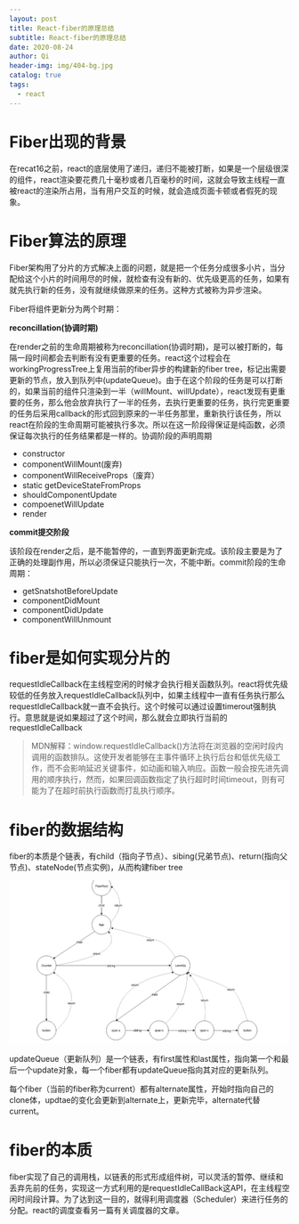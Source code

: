 ```yaml
---
layout: post
title: React-fiber的原理总结
subtitle: React-fiber的原理总结
date: 2020-08-24
author: Qi
header-img: img/404-bg.jpg
catalog: true
tags:
  - react
---
```


# Fiber出现的背景

在recat16之前，react的底层使用了递归，递归不能被打断，如果是一个层级很深的组件，react渲染要花费几十毫秒或者几百毫秒的时间，这就会导致主线程一直被react的渲染所占用，当有用户交互的时候，就会造成页面卡顿或者假死的现象。

# Fiber算法的原理

Fiber架构用了分片的方式解决上面的问题，就是把一个任务分成很多小片，当分配给这个小片的时间用尽的时候，就检查有没有新的、优先级更高的任务，如果有就先执行新的任务，没有就继续做原来的任务。这种方式被称为异步渲染。

Fiber将组件更新分为两个时期：

**reconcillation(协调时期)**

在render之前的生命周期被称为reconcillation(协调时期)，是可以被打断的，每隔一段时间都会去判断有没有更重要的任务。react这个过程会在workingProgressTree上复用当前的fiber异步的构建新的fiber tree，标记出需要更新的节点，放入到队列中(updateQueue)。由于在这个阶段的任务是可以打断的，如果当前的组件只渲染到一半（willMount、willUpdate），react发现有更重要的任务，那么他会放弃执行了一半的任务，去执行更重要的任务，执行完更重要的任务后采用callback的形式回到原来的一半任务那里，重新执行该任务，所以react在阶段的生命周期可能被执行多次。所以在这一阶段得保证是纯函数，必须保证每次执行的任务结果都是一样的。协调阶段的声明周期

- constructor
- componentWillMount(废弃)
- componentWillReceiveProps（废弃）
- static getDeviceStateFromProps
- shouldComponentUpdate
- compoenetWillUpdate
- render



**commit提交阶段**

该阶段在render之后，是不能暂停的，一直到界面更新完成。该阶段主要是为了正确的处理副作用，所以必须保证只能执行一次，不能中断。commit阶段的生命周期：
- getSnatshotBeforeUpdate
- componentDidMount
- componentDidUpdate
- componentWillUnmount



# fiber是如何实现分片的

requestIdleCallback在主线程空闲的时候才会执行相关函数队列。react将优先级较低的任务放入requestIdleCallback队列中，如果主线程中一直有任务执行那么requestIdleCallback就一直不会执行。这个时候可以通过设置timerout强制执行。意思就是说如果超过了这个时间，那么就会立即执行当前的requestIdleCallback

>MDN解释：window.requestIdleCallback()方法将在浏览器的空闲时段内调用的函数排队。这使开发者能够在主事件循环上执行后台和低优先级工作，而不会影响延迟关键事件，如动画和输入响应。函数一般会按先进先调用的顺序执行，然而，如果回调函数指定了执行超时时间timeout，则有可能为了在超时前执行函数而打乱执行顺序。

# fiber的数据结构

fiber的本质是个链表，有child（指向子节点）、sibing(兄弟节点)、return(指向父节点)、stateNode(节点实例)，从而构建fiber tree

![Image text](/img/WechatIMG2118.png)

updateQueue（更新队列）是一个链表，有first属性和last属性，指向第一个和最后一个update对象，每一个fiber都有updateQueue指向其对应的更新队列。

每个fiber（当前的fiber称为current）都有alternate属性，开始时指向自己的clone体，updtae的变化会更新到alternate上，更新完毕，alternate代替current。


# fiber的本质

fiber实现了自己的调用栈，以链表的形式形成组件树，可以灵活的暂停、继续和丢弃先前的任务，实现这一方式利用的是requestIdleCallBack这API，在主线程空闲时间段计算。为了达到这一目的，就得利用调度器（Scheduler）来进行任务的分配。react的调度查看另一篇有关调度器的文章。

